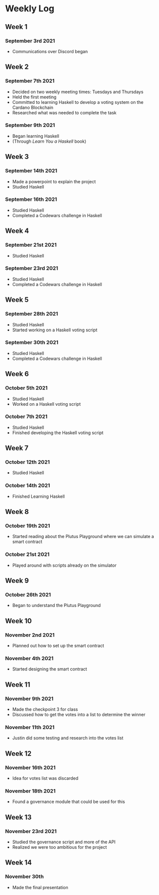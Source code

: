 # Weekly Log

## Week 1

### September 3rd 2021
- Communications over Discord began

## Week 2

### September 7th 2021
- Decided on two weekly meeting times: Tuesdays and Thursdays
- Held the first meeting
- Committed to learning Haskell to develop a voting system on the Cardano Blockchain
- Researched what was needed to complete the task

### September 9th 2021
- Began learning Haskell
- (Through *Learn You a Haskell* book)

## Week 3

### September 14th 2021
- Made a powerpoint to explain the project
- Studied Haskell

### September 16th 2021
- Studied Haskell
- Completed a Codewars challenge in Haskell

## Week 4

### September 21st 2021
- Studied Haskell

### September 23rd 2021
- Studied Haskell
- Completed a Codewars challenge in Haskell

## Week 5

### September 28th 2021
- Studied Haskell
- Started working on a Haskell voting script

### September 30th 2021
- Studied Haskell
- Completed a Codewars challenge in Haskell

## Week 6

### October 5th 2021
- Studied Haskell
- Worked on a Haskell voting script

### October 7th 2021
- Studied Haskell
- Finished developing the Haskell voting script

## Week 7

### October 12th 2021
- Studied Haskell

### October 14th 2021
- Finished Learning Haskell

## Week 8

### October 19th 2021
- Started reading about the Plutus Playground where we can simulate a smart contract

### October 21st 2021
- Played around with scripts already on the simulator

## Week 9

### October 26th 2021
- Began to understand the Plutus Playground

## Week 10

### November 2nd 2021
- Planned out how to set up the smart contract

### November 4th 2021
- Started designing the smart contract

## Week 11

### November 9th 2021
- Made the checkpoint 3 for class
- Discussed how to get the votes into a list to determine the winner

### November 11th 2021
- Justin did some testing and research into the votes list

## Week 12

### November 16th 2021
- Idea for votes list was discarded

### November 18th 2021
- Found a governance module that could be used for this

## Week 13

### November 23rd 2021
- Studied the governance script and more of the API
- Realized we were too ambitious for the project

## Week 14

### November 30th
- Made the final presentation